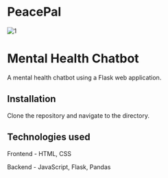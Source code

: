 # PeacePal

![1](https://github.com/DOPExVibhu/PeacePal/assets/104273406/0a5ce122-d468-447e-9431-52e6fd700902)


# Mental Health Chatbot

A mental health chatbot using a Flask web application.

## Installation

Clone the repository and navigate to the directory.


## Technologies used

Frontend - HTML, CSS

Backend - JavaScript, Flask, Pandas  

